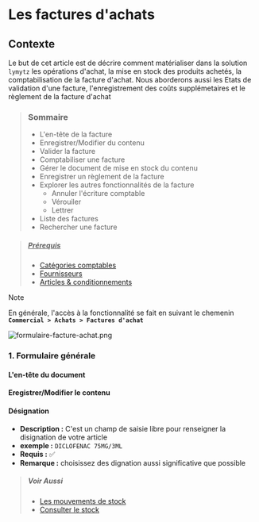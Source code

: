 # Les factures d'achats

## Contexte

Le but de cet article est de décrire comment matérialiser dans la solution `lymytz` les opérations d'achat, la mise en stock des produits achetés, la comptabilisation de la facture d'achat. Nous aborderons aussi les Etats de validation d'une facture, l'enregistrement des coûts supplémetaires et le règlement de la facture d'achat

> ### Sommaire
>
> - L'en-tête de la facture
> - Enregistrer/Modifier du contenu
> - Valider la facture
> - Comptabiliser une facture
> - Gérer le document de mise en stock du contenu
> - Enregistrer un règlement de la facture
> - Explorer les autres fonctionnalités de la facture
>   - Annuler l'écriture comptable
>   - Vérouiler
>   - Lettrer
> - Liste des factures
> - Rechercher une facture

> ##### <u>Prérequis</u>
>
> - [Catégories comptables](./../../donnee-de-base/com/categories-comptable.md)
> - [Fournisseurs](./../../donnee-de-base/fournisseur.md)
> - [Articles & conditionnements](./../../donnee-de-base/articles.md)

> [!NOTE]  
> En générale, l'accès à la fonctionnalité se fait en suivant le chemenin **`Commercial > Achats > Factures d'achat`**

![formulaire-facture-achat.png](https://i.postimg.cc/v8jyd8Ks/formulaire-facture-achat.png)

### 1. Formulaire générale

#### L'en-tête du document

#### Eregistrer/Modifier le contenu

#### **Désignation**

- **Description :** C'est un champ de saisie libre pour renseigner la disignation de votre article
- **exemple :** `DICLOFENAC 75MG/3ML`
- **Requis :** ✅
- **Remarque :** choisissez des dignation aussi significative que possible

> ##### Voir Aussi
>
> - [Les mouvements de stock](./../stocks/mouvement-de-stocks.md)
> - [Consulter le stock](./../stocks/consulter-les-stocks.md)
